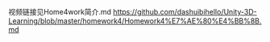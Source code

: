 视频链接见Home4work简介.md https://github.com/dashuibihello/Unity-3D-Learning/blob/master/homework4/Homework4%E7%AE%80%E4%BB%8B.md

